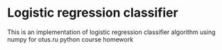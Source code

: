 Logistic regression classifier
===========================

This is an implementation of logistic regression classifier algorithm using numpy for otus.ru python course homework